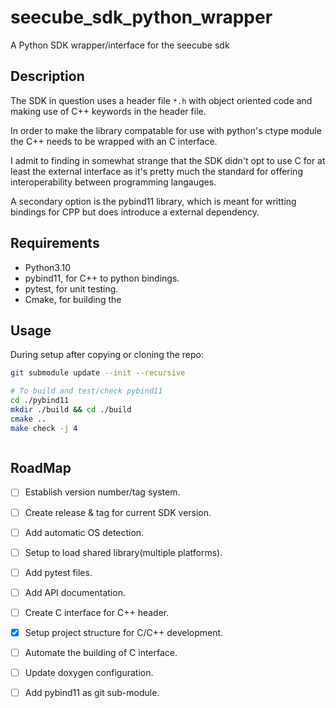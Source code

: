 # seecube_sdk_python_wrapper
A Python SDK wrapper/interface for the seecube sdk

## Description

The SDK in question uses a header file `*.h` with object oriented code and
making use of C++ keywords in the header file.

In order to make the library compatable for use with python's ctype module the
C++ needs to be wrapped with an C interface.

I admit to finding in somewhat strange that the SDK didn't opt to use C for at
least the external interface as it's pretty much the standard for offering 
interoperability between programming langauges.

A secondary option is the pybind11 library, which is meant for writting 
bindings for CPP but does introduce a external dependency.

## Requirements

- Python3.10
- pybind11, for C++ to python bindings.
- pytest, for unit testing.
- Cmake, for building the 


## Usage

During setup after copying or cloning the repo:

```sh
git submodule update --init --recursive

# To build and test/check pybind11
cd ./pybind11
mkdir ./build && cd ./build
cmake ..
make check -j 4



```



## RoadMap

- [ ] Establish version number/tag system.
- [ ] Create release & tag for current SDK version.
- [ ] Add automatic OS detection.
- [ ] Setup to load shared library(multiple platforms).
- [ ] Add pytest files.
- [ ] Add API documentation.
- [ ] Create C interface for C++ header.
- [X] Setup project structure for C/C++ development.
- [ ] Automate the building of C interface.
- [ ] Update doxygen configuration.
- [ ] Add pybind11 as git sub-module.




